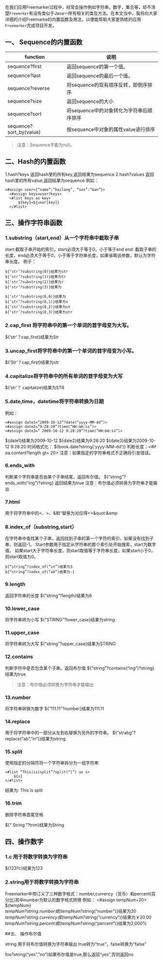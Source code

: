 
在我们应用Freemarker过程中，经常会操作例如字符串，数字，集合等，却不清楚`Freemrker`有没有类似于Java一样有相关的类及方法。在本文当中，我将向大家详细的介绍Freemarke的内置函数及用法，以便能帮助大家更熟练的应用`Freemarker`完成项目开发。
 
## 一、  Sequence的内置函数
|function | 说明 |
|----|----|
| sequence?first| 返回sequence的第一个值。|
| sequence?last|  返回sequence的最后一个值。|
| sequence?reverse| 将sequence的现有顺序反转，即倒序排序|
| sequence?size|   返回sequence的大小|
| sequence?sort|    将sequence中的对象转化为字符串后顺序排序|
| sequence?sort_by(value)| 按sequence中对象的属性value进行排序|
 
> 注意：Sequence不能为null。
## 二、Hash的内置函数
 
1.hash?keys 返回hash里的所有key,返回结果为sequence
2.hash?values 返回hash里的所有value,返回结果为sequence
例如：
```
<#assign user={“name”:“hailang”, “sex”:“man”}>
  <#assign keys=user?keys>
  <#list keys as key>
      ${key}=${user[key]}
  </#list>
``` 
## 三、操作字符串函数
### 1.substring（start,end）从一个字符串中截取子串
start:截取子串开始的索引，start必须大于等于0，小于等于end
end: 截取子串的长度，end必须大于等于0，小于等于字符串长度，如果省略该参数，默认为字符串长度。
例子：
```
${‘str’?substring(0)}结果为str
${‘str’?substring(1)}结果为tr
${‘str’?substring(2)}结果为r
${‘str’?substring(3)}结果为
 
${‘str’?substring(0,0)}结果为
${‘str’?substring(0,1)}结果为s
${‘str’?substring(0,2)}结果为st
${‘str’?substring(0,3)}结果为str
 ```
 
### 2.cap_first 将字符串中的第一个单词的首字母变为大写。
${‘str’？cap_first}结果为Str

### 3.uncap_first将字符串中的第一个单词的首字母变为小写。
${‘Str’？cap_first}结果为str
 
### 4.capitalize将字符串中的所有单词的首字母变为大写
${‘str’？ capitalize}结果为STR

### 5.date,time，datetime将字符串转换为日期
例如：
```
<#assign date1=”2009-10-12”?date(“yyyy-MM-dd”)>
<#assign date2=”9:28:20”?time(“HH:mm:ss”)>
<#assign date3=” 2009-10-12 9:28:20”?time(“HH:mm:ss”)>
``` 
${date1}结果为2009-10-12
${date2}结果为9:28:20
${date3}结果为2009-10-12 9:28:20
 时间格式化： ${book.date?string('yyyy-MM-dd')}
判断长度：<#if oa.content?length gt= 20>
注意：如果指定的字符串格式不正确将引发错误。

### 6.ends_with 
判断某个字符串是否由某个子串结尾，返回布尔值。
${“string”?ends_with(“ing”)?string} 返回结果为true
注意：布尔值必须转换为字符串才能输出

### 7.html 
用于将字符串中的<、>、&和“替换为对应得&lt;&gt;&quot:&amp
### 8.index_of（substring,start）
在字符串中查找某个子串，返回找到子串的第一个字符的索引，如果没有找到子串，则返回-1。
  Start参数用于指定从字符串的那个索引处开始搜索，start为数字值。
  如果start大于字符串长度，则start取值等于字符串长度，如果start小于0， 则start取值为0。
```
${“string”?index_of(“in”)结果为3
${“string”?index_of(“ab”)结果为-1
```

### 9.length
返回字符串的长度
 ${“string”?length}结果为6

### 10.lower_case
将字符串转为小写
${“STRING”?lower_case}结果为string

### 11.upper_case
将字符串转为大写
${“string”?upper_case}结果为STRING

### 12.contains
判断字符中是否包含某个子串。返回布尔值
  ${“string”?contains(“ing”)?string}结果为true
> 注意：布尔值必须转换为字符串才能输出

### 13.number
将字符串转换为数字
${“111.11”?number}结果为111.11

### 14.replace
用于将字符串中的一部分从左到右替换为另外的字符串。
${“strabg”?replace(“ab”,”in”)}结果为string

### 15.split
使用指定的分隔符将一个字符串拆分为一组字符串
```
<#list “This|is|split”?split(“|”) as s>
    ${s}
</#list>
```
结果为:
This
is
split
 
### 16.trim
删除字符串首尾空格 

${“  String ”?trim}结果为String
 
 
## 四、操作数字
### 1.c 用于将数字转换为字符串
${123?c}结果为123

### 2.string用于将数字转换为字符串
Freemarker中预订义了三种数字格式：number,currency（货币）和percent(百分比)其中number为默认的数字格式转换
例如： 
<#assign tempNum=20>
${tempNum}    
${tempNum?string.number}或${tempNum?string(“number”)}结果为20
${tempNum?string.currency}或${tempNum?string(“currency”)}结果为￥20.00
${tempNum?string. percent}或${tempNum?string(“percent”)}结果为2,000%

##五、    操作布尔值
 
string 用于将布尔值转换为字符串输出
true转为“true”，false转换为“false”
 
foo?string(“yes”,”no”)如果布尔值是true,那么返回“yes”,否则返回no